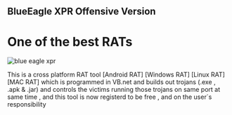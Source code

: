 ## **BlueEagle XPR Offensive Version**

# **One of the best RATs**

![blue eagle xpr](https://github.com/user-attachments/assets/46a1a811-aad9-43fd-90ba-a56cf0aaebcd)


 This is a cross platform RAT tool [Android RAT] [Windows RAT] [Linux RAT] [MAC RAT] which is programmed in VB.net and builds out trojans (.exe , .apk & .jar) and controls the victims running those trojans on same port at same time , and this tool is now registerd to be free , and on the user`s responsibility
